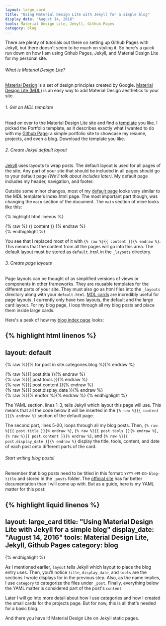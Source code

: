 ```yaml
---
layout: large_card
title: "Using Material Design Lite with Jekyll for a simple blog"
display_date: "August 14, 2016"
tools: Material Design Lite, Jekyll, Github Pages
category: blog
---
```


<p>
There are plenty of tutorials out there on setting up Github Pages with Jekyll, 
but there doesn't seem to be much on styling it. So here's a quick run down on how I 
am using Github Pages, Jekyll, and Material Design Lite for my personal site. 
</p>

<h6>What is Material Design Lite?</h6>
<a href="https://material.google.com/">Material Design</a> is a set of design principles created by Google. 
<a href="https://getmdl.io/index.html">Material Design Lite (MDL)</a> is an easy way to add Material Design aesthetics to your site. 

<h6>1. Get an MDL template</h6>
<p>
Head on over to the Material Design Lite site and find a <a href="https://getmdl.io/templates/index.html">template</a> you like. 
I picked the Portfolio template, as it describes exactly what I wanted to do with my 
<a href="https://pages.github.com/">Github Page</a>: a simple portfolio site to showcase
my resume, projects, and even a blog. Download the template you like.
</p>

<h6>2. Create Jekyll default layout</h6>
<p>
<a href="https://jekyllrb.com/">Jekyll</a> uses layouts to wrap posts. The default layout is used for all pages of the site. 
Any part of your site that should be included in all pages should go to your default page <i>(We'll talk about includes later)</i>.
 My default page includes my header, navigation, and footer. 
</p>
<p>
Outside some minor changes, most of my 
<a href="https://github.com/rachelmad/rachelmad.github.io/blob/master/_layouts/default.html">default page</a>
 looks very similar to the MDL template's index.html page. The most important part
though, was changing the <code>main</code> section of the document. The <code>main</code> section of mine looks like this:
</p>

{% highlight html linenos %}
<main class="mdl-layout__content">
    <div class="mdl-grid portfolio-max-width">
        {% raw  %}
        {{ content }}
        {% endraw  %}
    </div>
</main>
{% endhighlight %}

<br>
<p>
You see that I replaced most of it with <code>{% raw %}{{ content }}{% endraw %}</code>. 
This means that the content from all the pages will go into this area. The default layout must be stored as 
<code>default.html</code> in the <code>_layouts</code> directory.
</p>

<h6>3. Create page layouts</h6>
<p>
Page layouts can be thought of as simplified versions of views or components in other frameworks. 
They are reusable templates for the different parts of your site. They must also go as html files into the
 <code>_layouts</code> directory along with your <code>default.html</code>. 
<a href="https://getmdl.io/components/#cards-section">MDL cards</a> are incredibly useful for page layouts. 
I currently only have two layouts, the default and the large card layout. For my blog page,
I loop through all my blog posts and place them inside large cards. 
</p>
<p>
Here's a peek of how my <a href="https://github.com/rachelmad/rachelmad.github.io/blob/master/blog/index.html">blog index page</a>
 looks:
</p>

{% highlight html linenos %}
---
layout: default
---

{% raw %}{% for post in site.categories.blog %}{% endraw %}
<div class="mdl-cell mdl-cell--12-col mdl-card mdl-shadow--4dp">
    <div class="mdl-card__title">
        <div class="card-title"> {% raw %}{{ post.title }}{% endraw %} </div>
    </div>
    <div class="mdl-grid mdl-card__supporting-text">
        <div class="subtext"><span class="keywords"> {% raw %}{{ post.tools }}{% endraw %} </span></div>
        <div class="portfolio-description">
            {% raw %}{{ post.content }}{% endraw %}
        </div>
        <div class="subtext">
            {% raw %}{{ post.display_date }}{% endraw %}
        </div>
    </div>
</div>
{% raw %}{% endfor %}{% endraw %}
{% endhighlight %}

<br>
<p>
The YAML section, lines 1-3, tells Jekyll which layout this page will use. 
This means that all the code below it will be inserted in the
 <code>{% raw %}{{ content }}{% endraw %}</code> section of the default page.
</p>
<p>
The second part, lines 5-20, loops through all my blog posts. 
Then, <code>{% raw %}{{ post.title }}{% endraw %}</code>, <code>{% raw %}{{ post.tools }}{% endraw %}</code>,
 <code>{% raw %}{{ post.content }}{% endraw %}</code>, and <code>{% raw %}{{ post.display_date }}{% endraw %}</code>
 display the title, tools, content, and date of each post onto different parts of the card.
</p>

<h6>Start writing blog posts!</h6>
<p>
Remember that blog posts need to be titled in this format: <code>YYYY-MM-DD-blog-title</code> and stored in the 
<code>_posts</code> folder. 
The <a href="https://jekyllrb.com/docs/posts/">official site</a> has far better documentation than I will come up with. 
But as a guide, here is my YAML matter for this post:
</p>

{% highlight liquid linenos %}
---
layout: large_card
title: "Using Material Design Lite with Jekyll for a simple blog"
display_date: "August 14, 2016"
tools: Material Design Lite, Jekyll, Github Pages
category: blog
---
{% endhighlight %}

<p>
As I mentioned earlier, <code>layout</code> tells Jekyll which layout to place the blog entry uses. Then, you'll notice
 <code>title</code>, <code>display_date</code>, and <code>tools</code> are the sections I wrote displays for in the previous step. 
 Also, as the name implies, I use <code>category</code> to categorize the files under <code>_post</code>.
  Finally, everything below the YAML matter is considered part of the post's <code>content</code>
</p>
<p>
Later I will go into more detail about how I use categories and how I created the small cards for the projects page. 
But for now, this is all that's needed for a basic blog.
</p>

<p> 
And there you have it! Material Design Lite on Jekyll static pages. 
</p>

